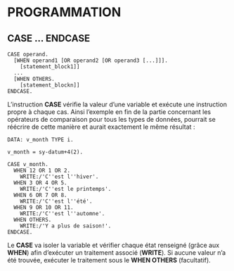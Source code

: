 # **PROGRAMMATION**

## **CASE ... ENDCASE**

```ABAP
CASE operand.  
  [WHEN operand1 [OR operand2 [OR operand3 [...]]].  
    [statement_block1]]  
  ...  
  [WHEN OTHERS.  
    [statement_blockn]]  
ENDCASE.
```

L’instruction **CASE** vérifie la valeur d’une variable et exécute une instruction propre à chaque cas. Ainsi l’exemple en fin de la partie concernant les opérateurs de comparaison pour tous les types de données, pourrait se réécrire de cette manière et aurait exactement le même résultat :

```ABAP
DATA: v_month TYPE i. 
 
v_month = sy-datum+4(2).  
  
CASE v_month.  
  WHEN 12 OR 1 OR 2. 
    WRITE:/'C''est l''hiver'. 
  WHEN 3 OR 4 OR 5. 
    WRITE:/'C''est le printemps'. 
  WHEN 6 OR 7 OR 8. 
    WRITE:/'C''est l''été'. 
  WHEN 9 OR 10 OR 11. 
    WRITE:/'C''est l''automne'.  
  WHEN OTHERS. 
    WRITE:/'Y a plus de saison!'. 
ENDCASE.
```

Le **CASE** va isoler la variable et vérifier chaque état renseigné (grâce aux **WHEN**) afin d’exécuter un traitement associé (**WRITE**). Si aucune valeur n’a été trouvée, exécuter le traitement sous le **WHEN OTHERS** (facultatif).